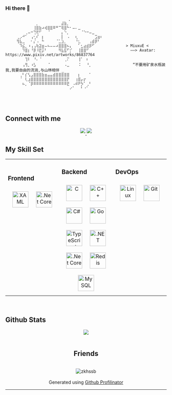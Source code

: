 ### Hi there 👋

```hi
  ⠀⠀⠀⠀⠀⠀⠀⠀⠀⠀⠀⠀⠀⠀⠀⠀⠀⠀⠀⠀⠀⡀⠀⠀⠀⠀⠀⠀⠀⠀⠀⠀⠀⠀⠀
⠀⠀⠀⠀⠀⠀⠀⠀⠀⠀⠀⡀⠀⠀⠀⠀⠀⠀⠀⠀⣼⣷⡀⠀⠀⠀⠀⠀⠀⠀⠀⠀⠀⠀⠀
⠀⠀⠀⠀⠀⠀⠀⠀⠀⠀⢸⣿⣷⠴⢾⣿⣿⠿⠛⠉⢿⣿⠓⠂⠤⠄⣀⠀⠀⠀⠀⠀⠀⠀⠀
⠀⠀⠀⠀⠀⠀⠀⢀⠤⠒⢙⢟⠋⠀⠀⠈⠀⠀⠀⠀⡄⠑⡀⠀⠀⠀⠀⠈⠑⠒⠤⣀⠀⠀⠀
⠀⠀⠀⠀⢀⡠⠚⠁⠀⢠⢂⠎⠀⡆⠀⠀⠀⠀⠀⠀⡇⠀⠠⠀⠀⢆⠀⠀⠀⠀⠀⠀⣩⣶⠆
⠀⠀⠀⠀⢻⣧⣀⠀⠀⠂⡌⠠⠀⠓⠀⠀⠀⠀⠈⣁⣱⡀⠀⠀⠀⠘⣂⠀⠀⠀⢠⣾⡿⠃⠀            
⠀⠀⠀⠀⠀⠹⣮⡀⠰⢠⢠⢷⣽⣶⠤⠦⠤⠤⠴⣿⣿⣿⠦⡄⠀⠀⠁⣂⣴⣾⡿⠋⠀⠀⠀          > MiuxuE <
⠀⠀⠀⠀⠀⠀⠹⣿⡆⠘⡿⠸⣟⡭⠃⠀⠀⠀⠀⠻⣧⣯⠋⡊⠀⠀⢸⣿⣿⠋⠀⠀⠀⠀⠀            ——> Avatar: https://www.pixiv.net/artworks/86837764
⠀⠀⠀⠀⠀⠀⠀⢹⠇⠀⠘⠄⠈⠀⠀⠀⠀⠀⠀⠀⠀⢀⠍⠀⠀⠀⢸⠁⠀⠆⠀⠀⠀⠀⠀             
⠀⠀⠀⠀⠀⠀⢠⢻⡀⠰⣣⠀⠀⠀⠀⠈⠀⠀⠀⠀⠀⠠⣀⠀⠀⠀⠨⠀⠀⠘⡀⠀⠀⠀⠀             “不要用矿泉水瓶装我,我要自由的流淌,与山林相伴 _
⠀⠀⠀⠀⠀⢀⠃⡎⢣⣠⣿⣿⣿⣷⣶⣤⣤⣾⣿⣿⣿⣿⣿⠀⠀⠀⡆⠀⠀⠀⠁⠀⠀⠀⠀
⠀⠀⠀⠀⠀⠈⠀⢇⣰⣿⣿⣿⣿⣿⣿⣿⣿⣿⣿⣿⣿⣿⡟⠀⠀⢰⣿⡤⡖⠀⠀⠀⠀⠀⠀
⠀⠀⠀⠀⠀⠀⠦⡀⠈⡿⠿⠿⠿⠿⠿⠿⠿⠿⠿⠿⠿⠿⣟⠀⠠⠾⠟⡳⠁⢀⠃⠀⠀⠀⠀
⠀⠀⠀⠀⠀⠀⠀⠀⠀⠀⠀⠀⠀⠀⠀⠀⠀⠀⠀⠀⠀⠀⠀⠔⠁⠀⠀⠃⠐⠁⠀⠀⠀⠀
⠀
```
<!--
**zkhssb/zkhssb** is a ✨ _special_ ✨ repository because its `README.md` (this file) appears on your GitHub profile.

Here are some ideas to get you started:

- 🔭 I’m currently working on ...
- 🌱 I’m currently learning ...
- 👯 I’m looking to collaborate on ...
- 🤔 I’m looking for help with ...
- 💬 Ask me about ...
- 📫 How to reach me: ...
- 😄 Pronouns: ...
- ⚡ Fun fact: ...
--> 

<br/>  

## Connect with me  
<div align="center">
<a href="https://space.bilibili.com/107913373" target="_blank">
<img src=https://img.shields.io/badge/bilibili-临空小贱-%2324292e.svg?&style=for-the-badge&logo=BILIBILI&logoColor=white%20alt=BILIBILI-2 style="margin-bottom: 5px;" />
</a>  
<a href="[https://space.bilibili.com/107913373](https://space.bilibili.com/3493297012082914)" target="_blank">
<img src=https://img.shields.io/badge/bilibili-野生的矿泉水-%2324292e.svg?&style=for-the-badge&logo=BILIBILI&logoColor=white%20alt=BILIBILI-2 style="margin-bottom: 5px;" />
</a>  
 
</div>  

## My Skill Set  
<table align="center"><tr><td valign="top" width="33%"> 



### Frontend  
<div align="center">  
<a href="https://docs.microsoft.com/en-us/dotnet/desktop/wpf/xaml/" target="_blank"><img style="margin: 10px" src="https://profilinator.rishav.dev/skills-assets/xaml.png" alt="XAML" height="50" /></a>  
<a href="https://dotnet.microsoft.com/download" target="_blank"><img style="margin: 10px" src="https://profilinator.rishav.dev/skills-assets/dotnetcore.png" alt=".Net Core" height="50" /></a>  
</div>

</td><td valign="top" width="33%">



### Backend  
<div align="center">  
<a href="https://www.cprogramming.com/" target="_blank"><img style="margin: 10px" src="https://profilinator.rishav.dev/skills-assets/c-original.svg" alt="C" height="50" /></a>  
<a href="https://www.cplusplus.com/" target="_blank"><img style="margin: 10px" src="https://profilinator.rishav.dev/skills-assets/cplusplus-original.svg" alt="C++" height="50" /></a>  
<a href="https://docs.microsoft.com/en-us/dotnet/csharp/" target="_blank"><img style="margin: 10px" src="https://profilinator.rishav.dev/skills-assets/csharp-original.svg" alt="C#" height="50" /></a>  
<a href="https://go.dev/" target="_blank"><img style="margin: 10px" src="https://profilinator.rishav.dev/skills-assets/go-original.svg" alt="Go" height="50" /></a>  
<a href="https://www.typescriptlang.org/" target="_blank"><img style="margin: 10px" src="https://profilinator.rishav.dev/skills-assets/typescript-original.svg" alt="TypeScript" height="50" /></a>  
<a href="https://dotnet.microsoft.com/download/dotnet-framework" target="_blank"><img style="margin: 10px" src="https://profilinator.rishav.dev/skills-assets/dot-net-original-wordmark.svg" alt=".NET" height="50" /></a>  
<a href="https://dotnet.microsoft.com/download" target="_blank"><img style="margin: 10px" src="https://profilinator.rishav.dev/skills-assets/dotnetcore.png" alt=".Net Core" height="50" /></a>  
<a href="https://redis.io/" target="_blank"><img style="margin: 10px" src="https://profilinator.rishav.dev/skills-assets/redis-original-wordmark.svg" alt="Redis" height="50" /></a>  
<a href="https://www.mysql.com/" target="_blank"><img style="margin: 10px" src="https://profilinator.rishav.dev/skills-assets/mysql-original-wordmark.svg" alt="MySQL" height="50" /></a>  
</div>

</td><td valign="top" width="33%">



### DevOps  
<div align="center">  
<a href="https://www.linux.org/" target="_blank"><img style="margin: 10px" src="https://profilinator.rishav.dev/skills-assets/linux-original.svg" alt="Linux" height="50" /></a>  
<a href="https://github.com/" target="_blank"><img style="margin: 10px" src="https://profilinator.rishav.dev/skills-assets/git-scm-icon.svg" alt="Git" height="50" /></a>  
</div>

</td></tr></table>  

<br/>  

## Github Stats  
<div align="center"><img src="https://github-readme-stats.vercel.app/api?username=zkhssb&show_icons=true&count_private=true&hide_border=true" align="center" /></div>  


<div align="center">
  <br/>  
  <h2>Friends</h2>
  <br/>  
  <img src="https://count.getloli.com/get/@zkhssb?theme=rule34" alt="zkhssb" />
</div>  

<br/>  

<div align="center">Generated using <a href="https://profilinator.rishav.dev/" target="_blank">Github Profilinator</a></div>

---
